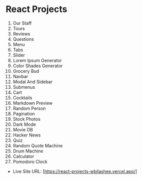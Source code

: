 # React Projects

1. Our Staff
2. Tours
3. Reviews
4. Questions
5. Menu
6. Tabs
7. Slider
8. Lorem Ipsum Generator
9. Color Shades Generator
10. Grocery Bud
11. Navbar
12. Modal And Sidebar
13. Submenus
14. Cart
15. Cocktails
16. Markdown Preview
17. Random Person
18. Pagination
19. Stock Photos
20. Dark Mode
21. Movie DB
22. Hacker News
23. Quiz
24. Random Quote Machine
25. Drum Machine
26. Calculator
27. Pomodoro Clock

- Live Site URL: [https://react-projects-wbilashee.vercel.app/]
